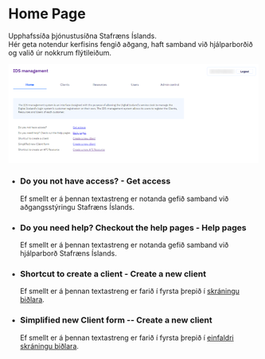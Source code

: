 # Home Page

Upphafssíða þjónustusíðna Stafræns Íslands.  
Hér geta notendur kerfisins fengið aðgang, haft samband við hjálparborðið og valið úr nokkrum flýtileiðum.

![home](images/home.png)

- ### Do you not have access? - Get access
  Ef smellt er á þennan textastreng er notanda gefið samband við aðgangsstýringu Stafræns Íslands.

- ### Do you need help? Checkout the help pages - Help pages
  Ef smellt er á þennan textastreng er notanda gefið samband við hjálparborð Stafræns Íslands.

- ### Shortcut to create a client - Create a new client
  Ef smellt er á þennan textastreng er farið í fyrsta þrepið í [skráningu biðlara](client/README.md).

- ### Simplified new Client form -- Create a new client
  Ef smellt er á þennan textastreng er farið í fyrsta þrepið í 
  [einfaldri skráningu biðlara](client/README.md).